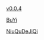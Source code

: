 [v0.0.4](https://github.com/littleflute/m27/edit/master/README.md)

[BuYi](BuYi)

[NiuQuDeJiQi](NiuQuDeJiQi)
